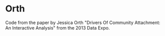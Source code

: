 # Orth

Code from the paper by Jessica Orth "Drivers Of Community Attachment: An Interactive Analysis" from the 2013 Data Expo.
